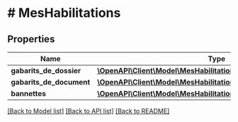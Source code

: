 # # MesHabilitations

## Properties

Name | Type | Description | Notes
------------ | ------------- | ------------- | -------------
**gabarits_de_dossier** | [**\OpenAPI\Client\Model\MesHabilitationsGabaritsDeDossierInner[]**](MesHabilitationsGabaritsDeDossierInner.md) |  |
**gabarits_de_document** | [**\OpenAPI\Client\Model\MesHabilitationsGabaritsDeDocumentInner[]**](MesHabilitationsGabaritsDeDocumentInner.md) |  |
**bannettes** | [**\OpenAPI\Client\Model\MesHabilitationsBannettesInner[]**](MesHabilitationsBannettesInner.md) |  |

[[Back to Model list]](../../README.md#models) [[Back to API list]](../../README.md#endpoints) [[Back to README]](../../README.md)
